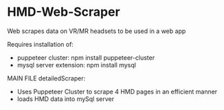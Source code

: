 # HMD-Web-Scraper
Web scrapes data on VR/MR headsets to be used in a web app

Requires installation of:
- puppeteer cluster: npm install puppeteer-cluster
- mysql server extension: npm install mysql

MAIN FILE
detailedScraper:
- Uses Puppeteer Cluster to scrape 4 HMD pages in an efficient manner
- loads HMD data into mySql server

